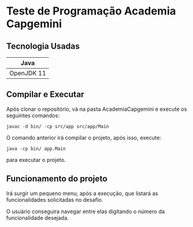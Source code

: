 # Teste de Programação Academia Capgemini

## Tecnologia Usadas
<table>
    <thead>
        <tr>
            <th>Java</th>
        </tr>
    </thead>
    <tbody>
        <tr>
            <td>OpenJDK 11</td>
        </tr>
    </tbody>
</table>

## Compilar e Executar
Após clonar o repositório, vá na pasta AcademiaCapgemini e execute os seguintes comandos:

    javac -d bin/ -cp src/app src/app/Main

O comando anterior irá compilar o projeto, após isso, execute:

    java -cp bin/ app.Main

para executar o projeto.

## Funcionamento do projeto
Irá surgir um pequeno menu, após a execução, que listará as funcionalidades solicitadas no desafio.

O usuário conseguira navegar entre elas digitando o número da funcionalidade desejada.
